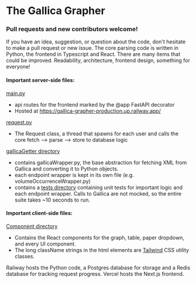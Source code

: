 # The Gallica Grapher

### Pull requests and new contributors welcome! 

If you have an idea, suggestion, or question about the code, don't hesitate to make a pull request or new issue. The core parsing code is written in Python, the frontend in Typescript and React. There are many items that could be improved. Readability, architecture, frontend design, something for everyone!

#### Important server-side files:

[main.py](https://github.com/gleasonw/gallica-grapher/blob/main/backend/main.py)
* api routes for the frontend marked by the @app FastAPI decorator
* Hosted at https://gallica-grapher-production.up.railway.app/ 

[request.py](https://github.com/gleasonw/gallica-grapher/blob/main/backend/www/request.py)
* The Request class, a thread that spawns for each user and calls the core fetch --> parse --> store to database logic

[gallicaGetter directory](https://github.com/gleasonw/gallica-grapher/tree/main/backend/gallicaGetter)
* contains gallicaWrapper.py, the base abstraction for fetching XML from Gallica and converting it to Python objects.
* each endpoint wrapper is kept in its own file (e.g. volumeOccurrenceWrapper.py)
* contains a [tests directory](https://github.com/gleasonw/gallica-grapher/tree/main/backend/gallicaGetter/tests) containing unit tests for important logic and each endpoint wrapper. Calls to Gallica are not mocked, so the entire suite takes ~10 seconds to run. 

#### Important client-side files:

[Component directory](https://github.com/gleasonw/gallica-grapher/tree/main/frontend/src/components)
* Contains the React components for the graph, table, paper dropdown, and every UI component. 
* The long className strings in the html elements are [Tailwind](https://tailwindcss.com/) CSS utility classes.

Railway hosts the Python code, a Postgres database for storage and a Redis database for tracking request progress. Vercel hosts the Next.js frontend. 

